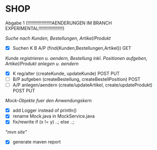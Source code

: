 SHOP
====

Abgabe 1 (!!!!!!!!!!!!!!!!!!!AENDERUNGEN IM BRANCH EXPERIMENTAL!!!!!!!!!!!!!!!!!!!)

*Suche nach Kunden, Bestellungen, Artikel/Produkt*
- [x] Suchen K B A/P (find{Kunden,Bestellungen,Artikel}) GET

*Kunde registrieren u. aendern, Bestellung inkl. Positionen aufgeben, Artikel/Produkt anlegen u. aendern*
- [x] K reg/alter (createKunde, updateKunde) POST PUT
- [ ] B/P aufgeben (createBestellung, createBestellPosition) POST
- [ ] A/P anlegen/aendern (create/updateArtikel, create/updateProdukt) POST PUT

*Mock-Objekte fuer den Anwendungskern*
- [x] add Logger instead of println()
- [x] rename Mock.java in MockService.java
- [x] fix/rewrite if (x != y) ..; else ..;

*"mvn site"*
- [x] generate maven report
